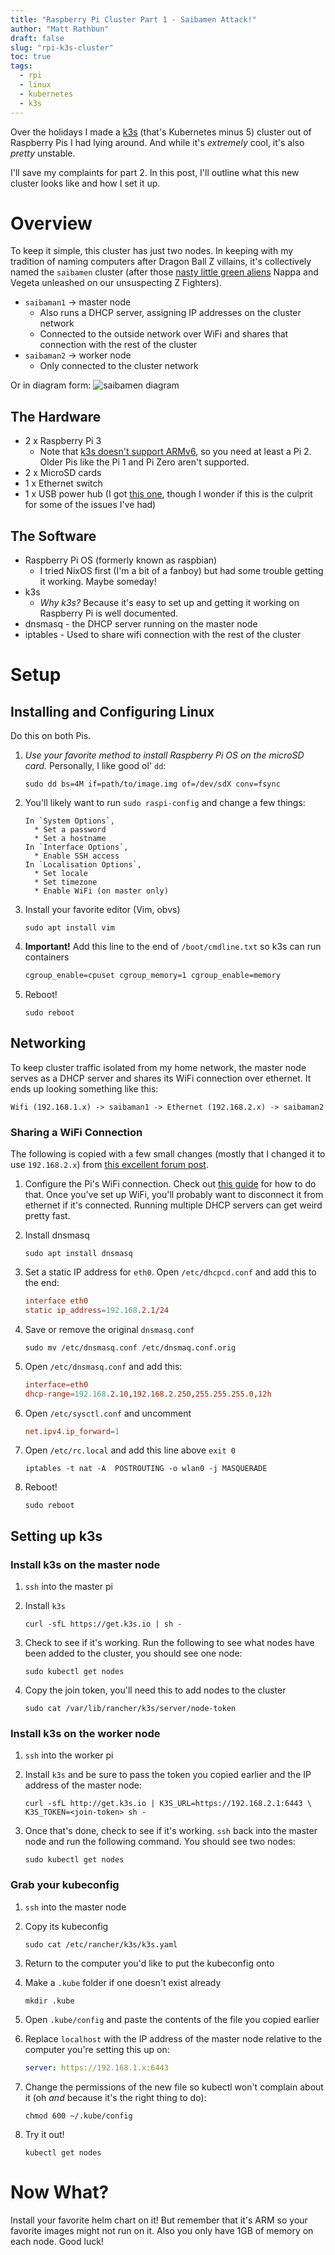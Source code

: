 ```yaml
---
title: "Raspberry Pi Cluster Part 1 - Saibamen Attack!"
author: "Matt Rathbun"
draft: false
slug: "rpi-k3s-cluster"
toc: true
tags:
  - rpi
  - linux
  - kubernetes
  - k3s
---
```


Over the holidays I made a [k3s](https://k3s.io/) (that's Kubernetes minus 5) cluster out of Raspberry Pis I had lying around. And while it's _extremely_ cool, it's also _pretty_ unstable.

I'll save my complaints for part 2. In this post, I'll outline what this new cluster looks like and how I set it up.

<!--more-->

# Overview

To keep it simple, this cluster has just two nodes. In keeping with my tradition of naming computers after Dragon Ball Z villains, it's collectively named the `saibamen` cluster (after those [nasty little green aliens](https://dragonball.fandom.com/wiki/Saibamen) Nappa and Vegeta unleashed on our unsuspecting Z Fighters).

* `saibaman1` -> master node
    * Also runs a DHCP server, assigning IP addresses on the cluster network
    * Connected to the outside network over WiFi and shares that connection with the rest of the cluster
* `saibaman2` -> worker node
    * Only connected to the cluster network

Or in diagram form:
![saibamen diagram](saibamen_diagram.svg)

## The Hardware

* 2 x Raspberry Pi 3
    * Note that [k3s doesn't support ARMv6](https://github.com/kubernetes/kubeadm/issues/253#issuecomment-296738890), so you need at least a Pi 2. Older Pis like the Pi 1 and Pi Zero aren't supported.
* 2 x MicroSD cards
* 1 x Ethernet switch
* 1 x USB power hub (I got [this one](https://www.amazon.com/gp/product/B00P933OJC), though I wonder if this is the culprit for some of the issues I've had)

## The Software

* Raspberry Pi OS (formerly known as raspbian)
    * I tried NixOS first (I'm a bit of a fanboy) but had some trouble getting it working. Maybe someday!
* k3s
    * _Why k3s?_ Because it's easy to set up and getting it working on Raspberry Pi is well documented.
* dnsmasq - the DHCP server running on the master node
* iptables - Used to share wifi connection with the rest of the cluster

# Setup

## Installing and Configuring Linux

Do this on both Pis.

1. _Use your favorite method to install Raspberry Pi OS on the microSD card._ Personally, I like good ol' `dd`:

    ```shell
    sudo dd bs=4M if=path/to/image.img of=/dev/sdX conv=fsync
    ```

2. You'll likely want to run `sudo raspi-config` and change a few things:
    ```plain
    In `System Options`,
      * Set a password
      * Set a hostname
    In `Interface Options`,
      * Enable SSH access
    In `Localisation Options`,
      * Set locale
      * Set timezone
      * Enable WiFi (on master only)
    ```

3. Install your favorite editor (Vim, obvs)
    ```shell
    sudo apt install vim
    ```

4. **Important!** Add this line to the end of `/boot/cmdline.txt` so k3s can run containers

    ```txt
    cgroup_enable=cpuset cgroup_memory=1 cgroup_enable=memory
    ```

5. Reboot!

    ```shell
    sudo reboot
    ```

## Networking

To keep cluster traffic isolated from my home network, the master node serves as a DHCP server and shares its WiFi connection over ethernet. It ends up looking something like this:

```
Wifi (192.168.1.x) -> saibaman1 -> Ethernet (192.168.2.x) -> saibaman2
```

### Sharing a WiFi Connection

The following is copied with a few small changes (mostly that I changed it to use `192.168.2.x`) from [this excellent forum post](https://www.raspberrypi.org/forums/viewtopic.php?t=223295).

1. Configure the Pi's WiFi connection. Check out [this guide](https://www.raspberrypi.org/documentation/configuration/wireless/wireless-cli.md) for how to do that. Once you've set up WiFi, you'll probably want to disconnect it from ethernet if it's connected. Running multiple DHCP servers can get weird pretty fast.

2. Install dnsmasq

    ```shell
    sudo apt install dnsmasq
    ```

3. Set a static IP address for `eth0`. Open `/etc/dhcpcd.conf` and add this to the end:

    ```conf
    interface eth0
    static ip_address=192.168.2.1/24
    ```

4. Save or remove the original `dnsmasq.conf`

    ```shell
    sudo mv /etc/dnsmasq.conf /etc/dnsmaq.conf.orig
    ```

5. Open `/etc/dnsmasq.conf` and add this:

    ```conf
    interface=eth0
    dhcp-range=192.168.2.10,192.168.2.250,255.255.255.0,12h
    ```

6. Open `/etc/sysctl.conf` and uncomment

    ```conf
    net.ipv4.ip_forward=1
    ```

7. Open `/etc/rc.local` and add this line above `exit 0`

    ```shell
    iptables -t nat -A  POSTROUTING -o wlan0 -j MASQUERADE
    ```

9. Reboot!

    ```shell
    sudo reboot
    ```

## Setting up k3s

### Install k3s on the master node

1. `ssh` into the master pi

2. Install `k3s`

    ```shell
    curl -sfL https://get.k3s.io | sh -
    ```

3. Check to see if it's working. Run the following to see what nodes have been added to the cluster, you should see one node:

    ```shell
    sudo kubectl get nodes
    ```

4. Copy the join token, you'll need this to add nodes to the cluster

    ```shell
    sudo cat /var/lib/rancher/k3s/server/node-token
    ```

### Install k3s on the worker node

1. `ssh` into the worker pi

2. Install `k3s` and be sure to pass the token you copied earlier and the IP address of the master node:

    ```shell
    curl -sfL http://get.k3s.io | K3S_URL=https://192.168.2.1:6443 \
    K3S_TOKEN=<join-token> sh -
    ```

3. Once that's done, check to see if it's working. `ssh` back into the master node and run the following command. You should see two nodes:

    ```shell
    sudo kubectl get nodes
    ```

### Grab your kubeconfig

1. `ssh` into the master node

2. Copy its kubeconfig

    ```shell
    sudo cat /etc/rancher/k3s/k3s.yaml
    ```

3. Return to the computer you'd like to put the kubeconfig onto

4. Make a `.kube` folder if one doesn't exist already

    ```shell
    mkdir .kube
    ```

5. Open `.kube/config` and paste the contents of the file you copied earlier

6. Replace `localhost` with the IP address of the master node relative to the computer you're setting this up on:

    ```yaml
    server: https://192.168.1.x:6443
    ```

7. Change the permissions of the new file so kubectl won't complain about it (oh _and_ because it's the right thing to do):

    ```shell
    chmod 600 ~/.kube/config
    ```

8. Try it out!

    ```shell
    kubectl get nodes
    ```

# Now What?

Install your favorite helm chart on it! But remember that it's ARM so your favorite images might not run on it. Also you only have 1GB of memory on each node. Good luck!

